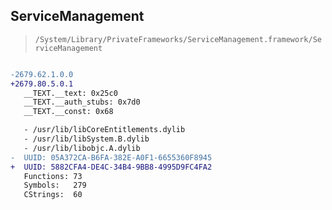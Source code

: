 ## ServiceManagement

> `/System/Library/PrivateFrameworks/ServiceManagement.framework/ServiceManagement`

```diff

-2679.62.1.0.0
+2679.80.5.0.1
   __TEXT.__text: 0x25c0
   __TEXT.__auth_stubs: 0x7d0
   __TEXT.__const: 0x68

   - /usr/lib/libCoreEntitlements.dylib
   - /usr/lib/libSystem.B.dylib
   - /usr/lib/libobjc.A.dylib
-  UUID: 05A372CA-B6FA-382E-A0F1-6655360F8945
+  UUID: 5882CFA4-DE4C-34B4-9BB8-4995D9FC4FA2
   Functions: 73
   Symbols:   279
   CStrings:  60

```
